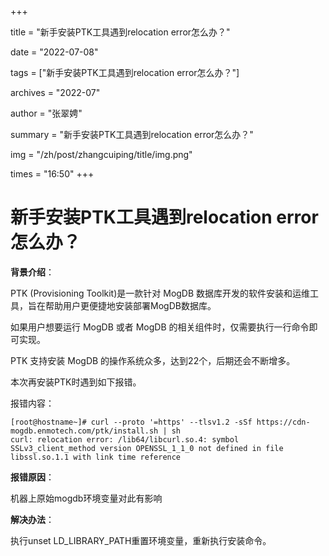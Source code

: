 +++

title = "新手安装PTK工具遇到relocation error怎么办？" 

date = "2022-07-08" 

tags = ["新手安装PTK工具遇到relocation error怎么办？"] 

archives = "2022-07" 

author = "张翠娉" 

summary = "新手安装PTK工具遇到relocation error怎么办？"

img = "/zh/post/zhangcuiping/title/img.png" 

times = "16:50"
+++

# 新手安装PTK工具遇到relocation error怎么办？



**背景介绍**：

PTK (Provisioning Toolkit)是一款针对 MogDB 数据库开发的软件安装和运维工具，旨在帮助用户更便捷地安装部署MogDB数据库。

如果用户想要运行 MogDB 或者 MogDB 的相关组件时，仅需要执行一行命令即可实现。

PTK 支持安装 MogDB 的操作系统众多，达到22个，后期还会不断增多。

本次再安装PTK时遇到如下报错。

报错内容：

```
[root@hostname~]# curl --proto '=https' --tlsv1.2 -sSf https://cdn-mogdb.enmotech.com/ptk/install.sh | sh
curl: relocation error: /lib64/libcurl.so.4: symbol SSLv3_client_method version OPENSSL_1_1_0 not defined in file libssl.so.1.1 with link time reference
```

**报错原因**：

机器上原始mogdb环境变量对此有影响

**解决办法**：

执行unset LD_LIBRARY_PATH重置环境变量，重新执行安装命令。